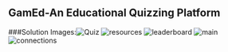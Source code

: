 ## GamEd-An Educational Quizzing Platform

###Solution Images:![Quiz](https://github.com/Anant1Agarwal/GamEd/assets/123150114/ef12bced-2afd-4b97-846b-bd88f26651ac)
![resources](https://github.com/Anant1Agarwal/GamEd/assets/123150114/dda883af-79ca-4c5c-b360-edb65a2009e5)
![leaderboard](https://github.com/Anant1Agarwal/GamEd/assets/123150114/4af10ed6-af48-45c3-b36b-34a3401224d2)
![main](https://github.com/Anant1Agarwal/GamEd/assets/123150114/0ec26114-95a2-44b6-9338-f8e1ced41f6e)
![connections](https://github.com/Anant1Agarwal/GamEd/assets/123150114/514968dc-bf09-4646-b672-882e16bce04d)
